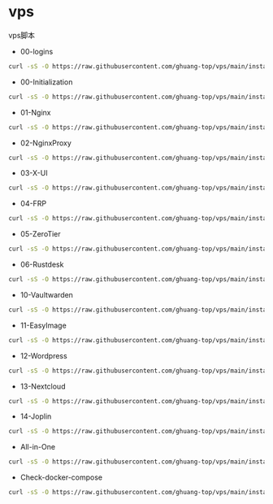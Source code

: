 # vps
vps脚本

- 00-logins
```sh 
curl -sS -O https://raw.githubusercontent.com/ghuang-top/vps/main/install/00-logins.sh && chmod +x 00-00-logins.sh && ./00-logins.sh
```

- 00-Initialization
```sh
curl -sS -O https://raw.githubusercontent.com/ghuang-top/vps/main/install/00-Initialization.sh && chmod +x 00-Initialization.sh && ./00-Initialization.sh
```

- 01-Nginx
```sh
curl -sS -O https://raw.githubusercontent.com/ghuang-top/vps/main/install/01-Nginx.sh && chmod +x 01-Nginx.sh && ./01-Nginx.sh
```

- 02-NginxProxy
```sh
curl -sS -O https://raw.githubusercontent.com/ghuang-top/vps/main/install/02-NginxProxy.sh && chmod +x 02-NginxProxy.sh && ./02-NginxProxy.sh
```

- 03-X-UI
```sh
curl -sS -O https://raw.githubusercontent.com/ghuang-top/vps/main/install/03-X-UI.sh && chmod +x 03-X-UI.sh && ./03-X-UI.sh
```

- 04-FRP
```sh
curl -sS -O https://raw.githubusercontent.com/ghuang-top/vps/main/install/04-FRP.sh && chmod +x 04-FRP.sh && ./04-FRP.sh
```

- 05-ZeroTier
```sh
curl -sS -O https://raw.githubusercontent.com/ghuang-top/vps/main/install/05-ZeroTier.sh && chmod +x 05-ZeroTier.sh && ./05-ZeroTier.sh
```

- 06-Rustdesk
```sh
curl -sS -O https://raw.githubusercontent.com/ghuang-top/vps/main/install/06-Rustdesk.sh && chmod +x 06-Rustdesk.sh && ./06-Rustdesk.sh
```

- 10-Vaultwarden
```sh
curl -sS -O https://raw.githubusercontent.com/ghuang-top/vps/main/install/10-Vaultwarden.sh && chmod +x 10-Vaultwarden.sh && ./10-Vaultwarden.sh
```

- 11-EasyImage
```sh
curl -sS -O https://raw.githubusercontent.com/ghuang-top/vps/main/install/11-EasyImage.sh && chmod +x 11-EasyImage.sh && ./11-EasyImage.sh
```

- 12-Wordpress
```sh
curl -sS -O https://raw.githubusercontent.com/ghuang-top/vps/main/install/12-Wordpress.sh && chmod +x 12-Wordpress.sh && ./12-Wordpress.sh
```

- 13-Nextcloud
```sh
curl -sS -O https://raw.githubusercontent.com/ghuang-top/vps/main/install/13-Nextcloud.sh && chmod +x 13-Nextcloud.sh && ./13-Nextcloud.sh
```

- 14-Joplin
```sh
curl -sS -O https://raw.githubusercontent.com/ghuang-top/vps/main/install/14-Joplin.sh && chmod +x 14-Joplin.sh && ./14-Joplin.sh
```

- All-in-One
```sh 
curl -sS -O https://raw.githubusercontent.com/ghuang-top/vps/main/install/All-in-One.sh && chmod +x All-in-One.sh && ./All-in-One.sh
```

- Check-docker-compose
```sh 
curl -sS -O https://raw.githubusercontent.com/ghuang-top/vps/main/install/Check-docker-compose.sh && chmod +x Check-docker-compose.sh && ./Check-docker-compose.sh
```

